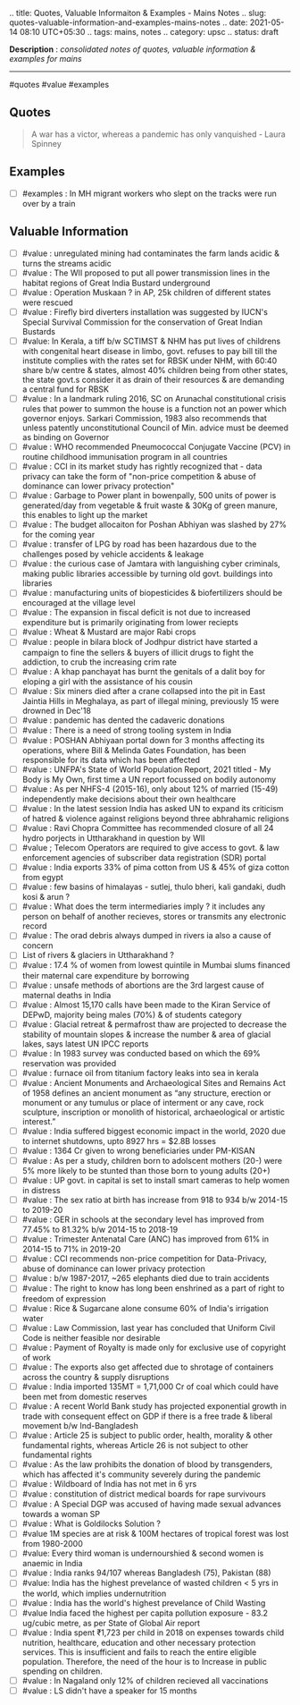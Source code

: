 .. title: Quotes, Valuable Informaiton & Examples - Mains Notes
.. slug: quotes-valuable-information-and-examples-mains-notes
.. date: 2021-05-14 08:10 UTC+05:30
.. tags: mains, notes
.. category: upsc
.. status: draft

**Description** : *consolidated notes of quotes, valuable information & examples for mains*

***
<!-- TEASER_END -->

#quotes #value #examples

## Quotes

> A war has a victor, whereas a pandemic has only vanquished  - Laura Spinney

## Examples
- [ ]  #examples : In MH migrant workers who slept on the tracks were run over by a train 

## Valuable Information
- [ ]  #value : unregulated mining had contaminates the farm lands acidic & turns the streams acidic 
- [ ]  #value : The WII proposed to put all power transmission lines in the habitat regions of Great India Bustard underground
- [ ]  #value : Operation Muskaan ? in AP, 25k children of different states were rescued 
- [ ]  #value : Firefly bird diverters installation was suggested by IUCN's Special Survival Commission for the conservation of Great Indian Bustards
- [ ]  #value: In Kerala, a tiff b/w SCTIMST & NHM has put lives of childrens with congenital heart disease in limbo, govt. refuses to pay bill till the institute complies with the rates set for RBSK under NHM, with 60:40 share b/w centre & states, almost 40% children being from other states, the state govt.s consider it as drain of their resources & are demanding a central fund for RBSK
- [ ]  #value : In a landmark ruling 2016, SC on Arunachal constitutional crisis rules that power to summon the house is a function not an power which governor enjoys. Sarkari Commission, 1983 also recommends that unless patently unconstitutional Council of Min. advice must be deemed as binding on Governor 
- [ ]  #value : WHO recommended Pneumococcal Conjugate Vaccine (PCV) in routine childhood immunisation program in all countries
- [ ]  #value : CCI in its market study has rightly recognized that - data privacy can take the form of "non-price competition & abuse of dominance can lower privacy protection"
- [ ] #value : Garbage to Power plant in bowenpally, 500 units of power is generated/day from vegetable & fruit waste & 30Kg of green manure, this enables to light up the market
- [ ] #value : The budget allocaiton for Poshan Abhiyan was slashed by 27% for the coming year 
- [ ] #value : transfer of LPG by road has been hazardous due to the challenges posed by vehicle accidents & leakage 
- [ ] #value : the curious case of Jamtara with languishing cyber criminals, making public libraries accessible  by turning old govt. buildings into libraries
- [ ]  #value : manufacturing units of biopesticides & biofertilizers should be encouraged at the village level
- [ ]  #value : The expansion in fiscal deficit is not due to increased expenditure but is primarily originating from lower reciepts 
- [ ]  #value : Wheat & Mustard are major Rabi crops 
- [ ]  #value : people in bilara block of Jodhpur district have started a campaign to fine the sellers & buyers of illicit drugs to fight the addiction, to crub the increasing crim rate
- [ ]  #value : A khap panchayat has burnt the genitals of a dalit boy for eloping a girl with the assistance of his cousin
- [ ]  #value : Six miners died after a crane collapsed into the pit in East Jaintia Hills in Meghalaya, as part of illegal mining, previously 15 were drowned in Dec'18
- [ ]  #value  : pandemic has dented the cadaveric donations 
- [ ]  #value :  There is a need of strong tooling system in India 
- [ ]  #value : POSHAN Abhiyaan portal down for 3 months affecting its operations, where Bill & Melinda Gates Foundation, has been responsible for its data which has been affected
- [ ] #value : UNFPA's State of World Population Report, 2021 titled - My Body is My Own, first time a UN report focussed on bodily autonomy 
- [ ] #value : As per NHFS-4 (2015-16), only about 12% of married (15-49) independently make decisions about their own healthcare
- [ ] #value : In the latest session India has asked UN to expand its criticism of hatred & violence against religions beyond three abhrahamic religions 
- [ ]  #value : Ravi Chopra Committee has recommended closure of all 24 hydro porjects in Uttharakhand in question by WII
- [ ] #value ; Telecom Operators are required to give access to govt. & law enforcement agencies of subscriber data registration (SDR) portal 
- [ ] #value : India exports 33% of pima cotton from US & 45% of giza cotton from egypt
- [ ] #value : few basins of himalayas - sutlej, thulo bheri, kali gandaki, dudh kosi & arun ?
- [ ] #value : What does the term intermediaries imply ? it includes any person on behalf of another recieves, stores or transmits any electronic record
- [ ] #value : The orad debris always dumped in rivers ia also a cause of concern
- [ ]   List of rivers & glaciers in Uttharakhand ?
- [ ] #value : 17.4 % of women from lowest quintile in Mumbai slums financed their maternal care expenditure by borrowing
- [ ] #value : unsafe methods of abortions are the 3rd largest cause of maternal deaths in India
- [ ] #value : Almost 15,170 calls have been made to the Kiran Service of DEPwD, majority being males (70%) & of students category 
- [ ] #value : Glacial retreat & permafrost thaw are projected to decrease the stability of mountain slopes & increase the number & area of glacial lakes, says latest UN IPCC reports
- [ ] #value : In 1983 survey was conducted based on which the 69% reservation was provided
- [ ] #value : furnace oil from titanium factory leaks into sea in kerala
- [ ]  #value : Ancient Monuments and Archaeological Sites and Remains Act of 1958 defines an ancient monument as “any structure, erection or monument or any tumulus or place of interment or any cave, rock sculpture, inscription or monolith of historical, archaeological or artistic interest.”
- [ ] #value : India suffered biggest economic impact in the world, 2020 due to internet shutdowns, upto 8927 hrs = $2.8B losses
- [ ] #value : 1364 Cr given to wrong beneficiaries under PM-KISAN
- [ ] #value : As per a study, children born to adolscent mothers (20-) were 5% more likely to be stunted than those born to young adults (20+)
- [ ] #value : UP govt. in capital is set to install smart cameras to help women in distress 
- [ ] #value : The sex ratio at birth has increase from 918 to 934 b/w 2014-15 to 2019-20
- [ ] #value : GER in schools at the secondary level has improved from 77.45% to 81.32% b/w 2014-15 to 2018-19
- [ ] #value : Trimester Antenatal Care (ANC) has improved from 61% in 2014-15 to 71% in 2019-20
- [ ] #value : CCI recommends non-price competition for Data-Privacy, abuse of dominance can lower privacy protection
- [ ] #value : b/w 1987-2017, ~265 elephants died due to train accidents 
- [ ] #value : The right to know has long been enshrined as a part of right to freedom of expression 
- [ ] #value : Rice & Sugarcane alone consume 60% of India's irrigation water
- [ ] #value : Law Commission, last year has concluded that Uniform Civil Code is neither feasible nor desirable 
- [ ] #value : Payment of Royalty is made only for exclusive use of copyright of work
- [ ] #value : The exports also get affected due to shrotage of containers across the country & supply disruptions 
- [ ]  #value : India imported 135MT = 1,71,000 Cr of coal which could have been met from domestic reserves
- [ ] #value : A recent World Bank study has projected exponential growth in trade with consequent effect on GDP if there is a free trade & liberal movement b/w Ind-Bangladesh
- [ ] #value : Article 25 is subject to public order, health, morality & other fundamental rights, whereas Article 26 is not subject to other fundamental rights 
- [ ] #value : As the law prohibits the donation of blood by transgenders, which has affected it's community severely during the pandemic
- [ ] #value : Wildboard of India has not met in 6 yrs
- [ ] #value : constitution of district medical boards for rape survivours 
- [ ] #value : A Special DGP was accused of having made sexual advances towards a woman SP 
- [ ] #value : What is Goldilocks Solution ? 
- [ ] #value 1M species are at risk & 100M hectares of tropical forest was lost from 1980-2000
- [ ]  #value: Every third woman is undernourshied & second women is anaemic in India 
- [ ] #value : India ranks 94/107 whereas Bangladesh (75), Pakistan (88)
- [ ] #value: India has the highest prevelance of wasted children < 5 yrs in the world, which implies undernutrition
- [ ] #value : India has the world's highest prevelance of Child Wasting
- [ ] #value India faced the highest per capita pollution exposure - 83.2 ug/cubic metre, as per State of Global Air report
- [ ] #value : India spent ₹1,723 per child in 2018 on expenses towards child nutrition, healthcare, education and other necessary protection services. This is insufficient and fails to reach the entire eligible population. Therefore, the need of the hour is to Increase in public spending on children.
- [ ] #value : In Nagaland only 12% of children recieved all vaccinations 
- [ ] #value : LS didn't have a speaker for 15 months
